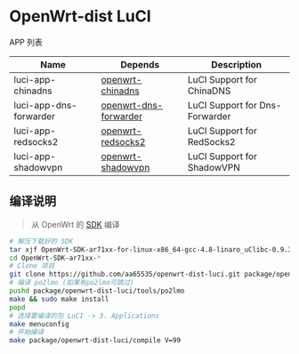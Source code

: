 OpenWrt-dist LuCI
===

APP 列表

 Name                      | Depends                  | Description
 --------------------------|--------------------------|-------------------------
 luci-app-chinadns         | [openwrt-chinadns][5]    | LuCI Support for ChinaDNS
 luci-app-dns-forwarder    | [openwrt-dns-forwarder][6]| LuCI Support for Dns-Forwarder
 luci-app-redsocks2        | [openwrt-redsocks2][R]   | LuCI Support for RedSocks2
 luci-app-shadowvpn        | [openwrt-shadowvpn][8]   | LuCI Support for ShadowVPN

编译说明
---
 > 从 OpenWrt 的 [SDK][S] 编译  

```bash
# 解压下载好的 SDK
tar xjf OpenWrt-SDK-ar71xx-for-linux-x86_64-gcc-4.8-linaro_uClibc-0.9.33.2.tar.bz2
cd OpenWrt-SDK-ar71xx-*
# Clone 项目
git clone https://github.com/aa65535/openwrt-dist-luci.git package/openwrt-dist-luci
# 编译 po2lmo (如果有po2lmo可跳过)
pushd package/openwrt-dist-luci/tools/po2lmo
make && sudo make install
popd
# 选择要编译的包 LuCI -> 3. Applications
make menuconfig
# 开始编译
make package/openwrt-dist-luci/compile V=99
```

 [5]: https://github.com/aa65535/openwrt-chinadns
 [6]: https://github.com/aa65535/openwrt-dns-forwarder
 [8]: https://github.com/aa65535/openwrt-shadowvpn
 [R]: https://github.com/aa65535/openwrt-redsocks2
 [S]: https://wiki.openwrt.org/doc/howto/obtain.firmware.sdk
